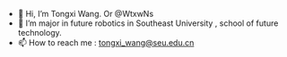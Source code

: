 - 👋 Hi, I’m Tongxi Wang. Or @WtxwNs
- 🌱 I’m major in future robotics in Southeast University , school of future technology.
- 📫 How to reach me : tongxi_wang@seu.edu.cn
